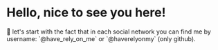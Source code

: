 # **Hello, nice to see you here!**

<p align="left">🥲 let's start with the fact that in each social network you can find me by username: `@have_rely_on_me` or `@haverelyonmy` (only github).</p>



